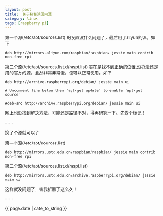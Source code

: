 ```yaml
---
layout: post
title:  关于树莓派国内源
category: linux
tags: [raspberry pi]
---
```

<p>第一个源(/etc/apt/sources.list) 的设置没什么问题了，最后用了aliyun的源。如下</p>
<p><code>deb http://mirrors.aliyun.com/raspbian/raspbian/ jessie main contrib non-free rpi</code></p>
<p>第二个源(/etc/apt/sources.list.d/raspi.list) 实在是找不到正确的位置,没办法还是用的官方的源，虽然非常非常慢，但可以正常使用。如下</p>
<p><code>deb http://archive.raspberrypi.org/debian/ jessie main ui</code></p>
<p><code># Uncomment line below then 'apt-get update' to enable 'apt-get source'</code></p>
<p><code>#deb-src http://archive.raspberrypi.org/debian/ jessie main ui</code></p>
<p>网上也没找到解决方法，可能还是路径不对，得再研究一下。先做个标记！</p>
- - -
<p>换了个源就可以了</p>
<p>第一个源(/etc/apt/sources.list)</p>
<p><code>deb http://mirrors.ustc.edu.cn/raspbian/raspbian/ jessie main contrib non-free rpi</code></p>
<p>第二个源(/etc/apt/sources.list.d/raspi.list)</p>
<p><code>deb http://mirrors.ustc.edu.cn/archive.raspberrypi.org/debian/ jessie main ui</code></p>
<p>这样就没问题了，害我折腾了这么久！</p>
- - -

<p>{{ page.date | date_to_string }}</p>
